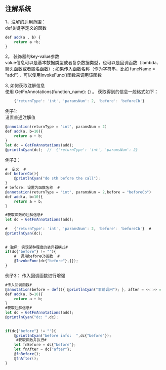 ## 注解系统 
1，注解的适用范围：  
	def关键字定义的函数  
  
```js
def add(a , b) {
	return a +b;
}
```

2， 装饰器的key-value参数  
    value信息可以是基本数据类型或者复杂数据类型，也可以是回调函数（lambda、箭头函数或者匿名函数）;
    如果传入函数名称（作为字符串，比如 funcName = "add"），可以使用InvokeFunc()函数来调用该函数  
  
3, 如何获取注解信息  
    使用 GetFnAnnotations(function_name):  {}  。 获取得到的信息一般格式如下：  
``` js
	{'returnType': 'int', 'paramsNum': 2, 'before': 'beforeCb'}  
```

例子1:  
	 设置普通注解值
```js
@annotation(returnType = "int", paramsNum = 2)  
def add(a, b=10){  
    return a + b;  
}  
let dc = GetFnAnnotations(add);  
@printlnCyan(dc);  //  {'returnType': 'int', 'paramsNum': 2}
```
例子2：
	
```js
#  定义  #
def beforeCb(){  
    @printlnCyan("do sth before the call");  
}  
# before: 设置为函数名称  # 
@annotation(returnType = "int", paramsNum = 2,before = "beforeCb")  
def add(a, b=10){  
    return a + b;  
}  

#获取函数的注解信息#
let dc = GetFnAnnotations(add);  
  
#   {'returnType': 'int', 'paramsNum': 2, 'before': 'beforeCb'}  #  
@printlnCyan(dc);  
  
  
# 注解: 实现某种程度的装饰器模式#  
if(dc{"before"} != ""){  
    #  调用beforeCb函数  #  
    @InvokeFunc(dc{"before"},{});  
}

```
例子3：
	传入回调函数进行增强
```js
#传入回调函数#
@annotation(before = def(){ @printlnCyan("事前调用"); }, after = << >> =>{ @printlnCyan("事后调用"); } )  
def add(a, b=10){  
    return a + b;  
}  
#获取注解信息#
let dc = GetFnAnnotations(add);  
@printlnCyan("dc: ",dc);  
  
  
if(dc{"before"} != ""){  
    @printlnCyan("before info:  ",dc{"before"});  
     #获取函数并执行#
    let fnBefore = dc{"before"};  
    let fnAfter = dc{"after"};  
    @fnBefore();  
    @fnAfter();  
}

```
